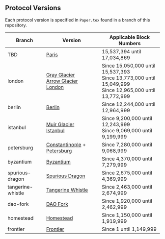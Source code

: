 ## Protocol Versions

Each protocol version is specified in `Paper.tex` found in a branch of this repository.

| Branch            | Version                                                           | Applicable Block Numbers        |
|-------------------|-------------------------------------------------------------------------------------------------------------------|-----------------------------------|
| TBD               | [Paris](https://github.com/ethereum/execution-specs/blob/master/network-upgrades/mainnet-upgrades/gray-glacier.md)    | 15,537,394 until 17,034,869
| london            | [Gray Glacier](https://github.com/ethereum/execution-specs/blob/master/network-upgrades/mainnet-upgrades/gray-glacier.md) <br> [Arrow Glacier](https://github.com/ethereum/execution-specs/blob/master/network-upgrades/mainnet-upgrades/arrow-glacier.md) <br> [London](https://github.com/ethereum/eth1.0-specs/blob/master/network-upgrades/mainnet-upgrades/london.md)    |   Since 15,050,000 until 15,537,393 <br> Since 13,773,000 until 15,049,999 <br>Since 12,965,000 until 13,772,999 |
| berlin            | [Berlin](https://github.com/ethereum/eth1.0-specs/blob/master/network-upgrades/mainnet-upgrades/berlin.md)        | Since 12,244,000 until 12,964,999 |
| istanbul          | [Muir Glacier](https://eips.ethereum.org/EIPS/eip-2387) <br> [Istanbul](https://eips.ethereum.org/EIPS/eip-1679)  | Since 9,200,000 until 12,243,999 <br> Since 9,069,000 until 9,199,999 |
| petersburg        | [Constantinople](https://eips.ethereum.org/EIPS/eip-1013) + [Petersburg](https://eips.ethereum.org/EIPS/eip-1716) | Since 7,280,000 until 9,068,999   |
| byzantium         | [Byzantium](https://eips.ethereum.org/EIPS/eip-609)               | Since 4,370,000 until 7,279,999 |
| spurious-dragon   | [Spurious Dragon](https://eips.ethereum.org/EIPS/eip-607)         | Since 2,675,000 until 4,369,999 |
| tangerine-whistle | [Tangerine Whistle](https://eips.ethereum.org/EIPS/eip-608)       | Since 2,463,000 until 2,674,999 |
| dao-fork          | [DAO Fork](https://eips.ethereum.org/EIPS/eip-779)                | Since 1,920,000 until 2,462,999 |
| homestead         | [Homestead](https://eips.ethereum.org/EIPS/eip-606)               | Since 1,150,000 until 1,919,999 |
| frontier          | [Frontier](https://github.com/ethereum/yellowpaper/tree/frontier) | Since 1 until 1,149,999         |
